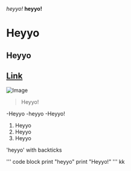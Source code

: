 *heyyo!*
**heyyo!**
# Heyyo
## Heyyo
[Link](https://www.linkedin.com/in/pulkitgoyall/)
---
![Image]([https://www.google.com/url?sa=i&url=https%3A%2F%2Fheyyo.neocities.org%2F&psig=AOvVaw0NU3D9Fr12G7bglbzEem9B&ust=1664424126381000&source=images&cd=vfe&ved=0CAkQjRxqFwoTCIjFlZnNtvoCFQAAAAAdAAAAABAD](https://heyyo.neocities.org/images/logo.png) )
>Heyyo!

-Heyyo
-heyyo
-Heyyo!

1. Heyyo
2. Heyyo
3. Heyyo

'heyyo' with backticks

'''
code block
print "heyyo"
print "Heyyo!"
'''
kk
